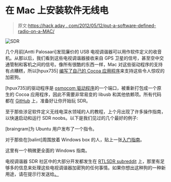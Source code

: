 # 在 Mac 上安装软件无线电

> 原文:[https://hack aday . com/2012/05/12/put-a-software-defined-radio-on-a-MAC/](https://hackaday.com/2012/05/12/putting-a-software-defined-radio-on-a-mac/)

![](../Images/2e31e23d9ce8450087b7fb013d1f8b5a.png "SDR")

几个月前[Antti Palosaari]发现廉价的 USB 电视调谐器可以用作软件定义的收音机。从那以后，我们看到这些电视调谐器接收来自 GPS 卫星的信号，甚至空中交通管制和客机之间的信号。像所有很酷的东西一样，Mac 对这些驱动程序的支持有点糟糕，所以[hpux735] [编写了自己的 Cocoa 应用程序](http://www.alternet.us.com/?p=1652)来支持这些令人惊叹的加密狗。

[hpux735]的驱动程序是 [osmocom 驱动程序](http://sdr.osmocom.org/trac/wiki/rtl-sdr)的一个端口，被重新打包成一个原生的 Cocoa 应用程序，因此不需要非常易变的 libusb 和其他依赖项。所有代码都在 [GitHub](https://github.com/hpux735/Softshell) 上，准备好让你开始玩 SDR。

至于那些涉足软件定义无线电深水领域的人的教程，上个月出现了许多操作指南，以快速启动和运行 SDR noobs。以下是我们见过的几个最好的例子:

[braingram]为 Ubuntu 用户发布了一个指令。

对于那些在[balint]周围放着 Windows box 的人，贴上一张[入门指南](http://www.rtlsdr.com/2012/04/getting-started-with-rtl-sdr-dongle/)。

这里有一个稍微更全面的 Windows 指南。

电视调谐器 SDR 社区中的大部分开发都发生在 [RTLSDR subreddit](http://www.reddit.com/r/RTLSDR/) 上，那里有足够多的信息来处理这些电视调谐器加密狗的任何事情。如果你想出这种狗的一种新用途，请在提示行发送给[。](http://hackaday.com/contact-hack-a-day/)